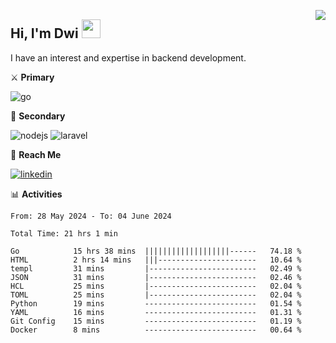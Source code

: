 [<img src="https://komarev.com/ghpvc/?username=masred&color=green&style=flat-square&label=Profile+Views" align="right">](github.com/masred)

## Hi, I'm Dwi <img src="https://raw.githubusercontent.com/MartinHeinz/MartinHeinz/master/wave.gif" width="30px">

I have an interest and expertise in backend development.

⚔️ **Primary**

![go](https://img.shields.io/badge/---?logo=go&label=Golang&style=social)

🔪 **Secondary**

![nodejs](https://img.shields.io/badge/---?logo=node.js&label=Node.js&style=social&logoColor=green)
![laravel](https://img.shields.io/badge/---?logo=laravel&label=Laravel&style=social)

🔗 **Reach Me**

[![linkedin](https://img.shields.io/badge/---?logo=linkedin&label=LinkedIn&style=social)](https://linkedin.com/in/dwifitriyanto)

📊 **Activities**

<!--START_SECTION:waka-->

```all_time
From: 28 May 2024 - To: 04 June 2024

Total Time: 21 hrs 1 min

Go            15 hrs 38 mins  |||||||||||||||||||------   74.18 %
HTML          2 hrs 14 mins   |||----------------------   10.64 %
templ         31 mins         |------------------------   02.49 %
JSON          31 mins         |------------------------   02.46 %
HCL           25 mins         |------------------------   02.04 %
TOML          25 mins         |------------------------   02.04 %
Python        19 mins         -------------------------   01.54 %
YAML          16 mins         -------------------------   01.31 %
Git Config    15 mins         -------------------------   01.19 %
Docker        8 mins          -------------------------   00.64 %
```

<!--END_SECTION:waka-->
